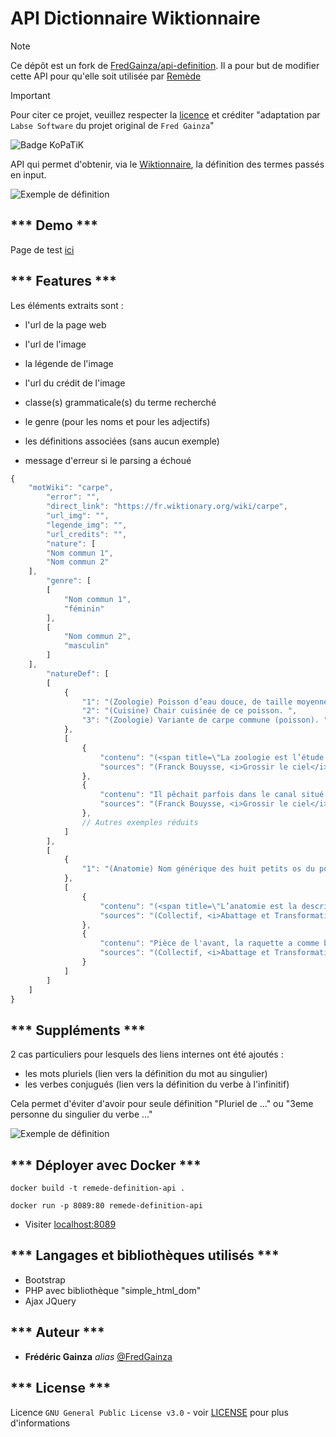 # API Dictionnaire Wiktionnaire

> [!NOTE]
> Ce dépôt est un fork de [FredGainza/api-definition](https://github.com/FredGainza/api-definition).
> Il a pour but de modifier cette API pour qu'elle soit utilisée par [Remède](https://github.com/camarm-dev/remede)

> [!IMPORTANT]
> Pour citer ce projet, veuillez respecter la [licence](#-license-) et créditer "adaptation par `Labse Software` du projet original de `Fred Gainza`"

![Badge KoPaTiK](https://img.shields.io/badge/KoPaTiK-Agency-blue "Badge KoPaTiK")

API qui permet d'obtenir, via le [Wiktionnaire](https://fr.wiktionary.org), la définition des termes passés en input.


![Exemple de définition](assets/img/exemple-def.jpg "Exemple de définition obtenue")  

## *** Demo ***

Page de test [ici](https://api-definition.fgainza.fr)  


## *** Features ***

Les éléments extraits sont :

* l'url de la page web
* l'url de l'image
* la légende de l'image
* l'url du crédit de l'image

* classe(s) grammaticale(s) du terme recherché
* le genre (pour les noms et pour les adjectifs)
* les définitions associées (sans aucun exemple)

* message d'erreur si le parsing a échoué

```javascript
{
    "motWiki": "carpe",
        "error": "",
        "direct_link": "https://fr.wiktionary.org/wiki/carpe",
        "url_img": "",
        "legende_img": "",
        "url_credits": "",
        "nature": [
        "Nom commun 1",
        "Nom commun 2"
    ],
        "genre": [
        [
            "Nom commun 1",
            "féminin"
        ],
        [
            "Nom commun 2",
            "masculin"
        ]
    ],
        "natureDef": [
        [
            {
                "1": "(Zoologie) Poisson d’eau douce, de taille moyenne, originaire d'Asie (Chine surtout), de la famille des cyprinidés (Cyprinidae), comestible. ",
                "2": "(Cuisine) Chair cuisinée de ce poisson. ",
                "3": "(Zoologie) Variante de carpe commune (poisson). "
            },
            [
                {
                    "contenu": "(<span title=\"La zoologie est l’étude des animaux.\">Zoologie</span>)",
                    "sources": "(Franck Bouysse, <i>Grossir le ciel</i>, 2015, première partie, chapitre 8)"
                },
                {
                    "contenu": "Il pêchait parfois dans le canal situé au-dessus du moulin, alimenté par la rivière, dans les grands calmes où les rotengles, les poissons-chats et les <b>carpes</b> venaient se nourrir de grains concassés en balançant leurs flancs dans la lumière.",
                    "sources": "(Franck Bouysse, <i>Grossir le ciel</i>, 2015, première partie, chapitre 8)"
                },
                // Autres exemples réduits
            ]
        ],
        [
            {
                "1": "(Anatomie) Nom générique des huit petits os du poignet. "
            },
            [
                {
                    "contenu": "(<span title=\"L’anatomie est la description structurelle du corps.\" id=\"fr-anatomie\">Anatomie</span>)",
                    "sources": "(Collectif, <i>Abattage et Transformation des viandes de boucherie: Les produits élaborés à base de viande</i>, Educagri Editions, 2001, page 15)"
                },
                {
                    "contenu": "Pièce de l'avant, la raquette a comme base osseuse les <b>carpes</b>, le radius, le cubitus, l'humérus, le scapulum.",
                    "sources": "(Collectif, <i>Abattage et Transformation des viandes de boucherie: Les produits élaborés à base de viande</i>, Educagri Editions, 2001, page 15)"
                }
            ]
        ]
    ]
}
```  


## *** Suppléments ***

2 cas particuliers pour lesquels des liens internes ont été ajoutés :

* les mots pluriels (lien vers la définition du mot au singulier)
* les verbes conjugués (lien vers la définition du verbe à l'infinitif)

Cela permet d'éviter d'avoir pour seule définition "Pluriel de ..." ou "3eme personne du singulier du verbe ..."


![Exemple de définition](assets/img/exemple-pluriel.jpg "Exemple de double définition")  

## *** Déployer avec Docker ***

```shell
docker build -t remede-definition-api .
```

```shell
docker run -p 8089:80 remede-definition-api
```

- Visiter [localhost:8089](http://localhost:8089)

## *** Langages et bibliothèques utilisés ***

* Bootstrap
* PHP avec bibliothèque "simple_html_dom"
* Ajax JQuery   


## *** Auteur ***

* **Frédéric Gainza** _alias_ [@FredGainza](https://github.com/FredGainza)  


## *** License ***

Licence ``GNU General Public License v3.0`` - voir [LICENSE](LICENSE) pour plus d'informations

